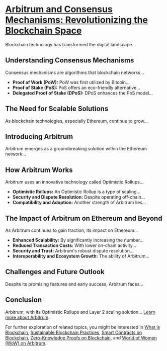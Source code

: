 # [**Arbitrum and Consensus Mechanisms: Revolutionizing the Blockchain Space**](https://developer.offchainlabs.com/)

Blockchain technology has transformed the digital landscape...

## Understanding Consensus Mechanisms

Consensus mechanisms are algorithms that blockchain networks...

- **Proof of Work (PoW):** PoW was first utilized by Bitcoin...
- **Proof of Stake (PoS):** PoS offers an eco-friendly alternative...
- **Delegated Proof of Stake (DPoS):** DPoS enhances the PoS model...

## The Need for Scalable Solutions

As blockchain technologies, especially Ethereum, continue to grow...

## Introducing Arbitrum

Arbitrum emerges as a groundbreaking solution within the Ethereum network...

## How Arbitrum Works

Arbitrum uses an innovative technology called Optimistic Rollups...

- **Optimistic Rollups:** An Optimistic Rollup is a type of scaling...
- **Security and Dispute Resolution:** Despite operating off-chain...
- **Compatibility and Adoption:** Another strength of Arbitrum lies...

## The Impact of Arbitrum on Ethereum and Beyond

As Arbitrum continues to gain traction, its impact on Ethereum...

- **Enhanced Scalability:** By significantly increasing the number...
- **Reduced Transaction Costs:** With lower on-chain activity...
- **Security and Trust:** Arbitrum's robust dispute resolution...
- **Interoperability and Ecosystem Growth:** The ability of Arbitrum...

## Challenges and Future Outlook

Despite its promising features and early success, Arbitrum faces...

## Conclusion

Arbitrum, with its Optimistic Rollups and Layer 2 scaling solution... [Learn more about Arbitrum](https://offchainlabs.com/arbitrum).

For further exploration of related topics, you might be interested in [What is Blockchain](https://www.license-token.com/wiki/what-is-blockchain), [Sustainable Blockchain Practices](https://www.license-token.com/wiki/sustainable-blockchain-practices), [Smart Contracts on Blockchain](https://www.license-token.com/wiki/smart-contracts-on-blockchain), [Zero-Knowledge Proofs on Blockchain](https://www.license-token.com/wiki/zero-knowledge-proofs-on-blockchain), and [World of Women (WoW) on Arbitrum](https://www.license-token.com/wiki/world-of-women-wo-w-on-arbitrum).
